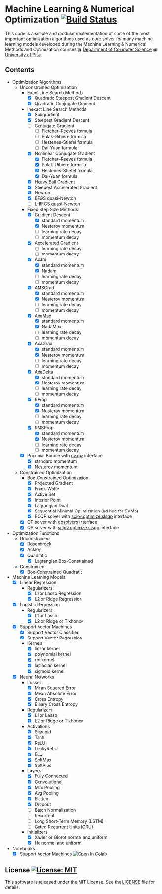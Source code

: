 # Machine Learning & Numerical Optimization [![Build Status](https://travis-ci.org/dmeoli/MachineLearningNumericalOptimization.svg?branch=master)](https://travis-ci.org/dmeoli/MachineLearningNumericalOptimization)

This code is a simple and modular implementation of some of the most important optimization algorithms used as core 
solver for many machine learning models developed during the Machine Learning & Numerical Methods and Optimization 
courses @ [Department of Computer Science](https://www.di.unipi.it/en/) @ [University of Pisa](https://www.unipi.it/index.php/english).

## Contents
- Optimization Algorithms
    - Unconstrained Optimization
        - Exact Line Search Methods
            - [x] Quadratic Steepest Gradient Descent
            - [x] Quadratic Conjugate Gradient
        - Inexact Line Search Methods
            - [x] Subgradient
            - [x] Steepest Gradient Descent
            - [ ] Conjugate Gradient
                - [ ] Fletcher–Reeves formula
                - [ ] Polak–Ribière formula
                - [ ] Hestenes-Stiefel formula
                - [ ] Dai-Yuan formula
            - [x] Nonlinear Conjugate Gradient
                - [x] Fletcher–Reeves formula
                - [x] Polak–Ribière formula
                - [x] Hestenes-Stiefel formula
                - [x] Dai-Yuan formula
            - [x] Heavy Ball Gradient
            - [x] Steepest Accelerated Gradient
            - [x] Newton
            - [x] BFGS quasi-Newton
            - [ ] L-BFGS quasi-Newton
        - Fixed Step Size Methods
            - [x] Gradient Descent
                - [x] standard momentum
                - [x] Nesterov momentum
                - [ ] learning rate decay
                - [ ] momentum decay
            - [x] Accelerated Gradient
                - [ ] learning rate decay
                - [ ] momentum decay
            - [x] Adam
                - [x] standard momentum
                - [x] Nadam
                - [ ] learning rate decay
                - [ ] momentum decay
            - [x] AMSGrad
                - [x] standard momentum
                - [x] Nesterov momentum
                - [ ] learning rate decay
                - [ ] momentum decay
            - [x] AdaMax
                - [x] standard momentum
                - [x] NadaMax
                - [ ] learning rate decay
                - [ ] momentum decay
            - [x] AdaGrad
                - [x] standard momentum
                - [x] Nesterov momentum
                - [ ] learning rate decay
                - [ ] momentum decay
            - [x] AdaDelta
                - [x] standard momentum
                - [x] Nesterov momentum
                - [ ] learning rate decay
                - [ ] momentum decay
            - [x] RProp
                - [x] standard momentum
                - [x] Nesterov momentum
                - [ ] learning rate decay
                - [ ] momentum decay
            - [x] RMSProp
                - [x] standard momentum
                - [x] Nesterov momentum
                - [ ] learning rate decay
                - [ ] momentum decay
        - [x] Proximal Bundle with [cvxpy](https://github.com/cvxgrp/cvxpy) interface
             - [x] standard momentum
             - [x] Nesterov momentum
    - Constrained Optimization
        - Box-Constrained Optimization
            - [x] Projected Gradient
            - [x] Frank-Wolfe
            - [x] Active Set
            - [x] Interior Point
            - [x] Lagrangian Dual
            - [x] Sequential Minimal Optimization (ad hoc for SVMs)
            - [x] BCQP solver with [scipy.optimize.slsqp](https://docs.scipy.org/doc/scipy/reference/tutorial/optimize.html#sequential-least-squares-programming-slsqp-algorithm-method-slsqp) interface
        - [x] QP solver with [qpsolvers](https://github.com/stephane-caron/qpsolvers) interface
        - [x] QP solver with [scipy.optimize.slsqp](https://docs.scipy.org/doc/scipy/reference/tutorial/optimize.html#sequential-least-squares-programming-slsqp-algorithm-method-slsqp) interface

- Optimization Functions
    - Unconstrained
        - [x] Rosenbrock
        - [x] Ackley
        - [x] Quadratic
            - [x] Lagrangian Box-Constrained
    - Constrained
        - [x] Box-Constrained Quadratic

- Machine Learning Models
    - [x] Linear Regression
        - Regularizers
            - [x] L1 or Lasso Regression
            - [x] L2 or Ridge Regression
    - [x] Logistic Regression
        - Regularizers
            - [x] L1 or Lasso
            - [x] L2 or Ridge or Tikhonov
    - [x] Support Vector Machines
        - [x] Support Vector Classifier
        - [x] Support Vector Regression
        - Kernels
            - [x] linear kernel
            - [x] polynomial kernel
            - [x] rbf kernel
            - [x] laplacian kernel
            - [x] sigmoid kernel
    - [x] Neural Networks
        - Losses
            - [x] Mean Squared Error
            - [x] Mean Absolute Error
            - [x] Cross Entropy
            - [x] Binary Cross Entropy
        - Regularizers
            - [x] L1 or Lasso
            - [x] L2 or Ridge or Tikhonov
        - Activations
            - [x] Sigmoid
            - [x] Tanh
            - [x] ReLU
            - [x] LeakyReLU
            - [x] ELU
            - [x] SoftMax
            - [x] SoftPlus
        - Layers
            - [x] Fully Connected
            - [x] Convolutional
            - [x] Max Pooling
            - [x] Avg Pooling
            - [x] Flatten
            - [x] Dropout
            - [ ] Batch Normalization
            - [ ] Recurrent
            - [ ] Long Short-Term Memory (LSTM)
            - [ ] Gated Recurrent Units (GRU)
        - Initializers
            - [x] Xavier or Glorot normal and uniform
            - [x] He normal and uniform

- Notebooks
    - [x] Support Vector Machines [![Open In Colab](https://colab.research.google.com/assets/colab-badge.svg)](https://colab.research.google.com/github/dmeoli/MachineLearningNumericalOptimization/blob/master/SupportVectorMachines.ipynb)

## License [![License: MIT](https://img.shields.io/badge/License-MIT-yellow.svg)](https://opensource.org/licenses/MIT)

This software is released under the MIT License. See the [LICENSE](LICENSE) file for details.
